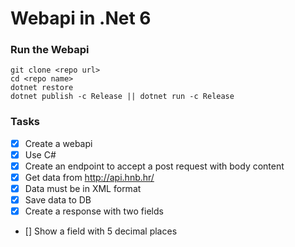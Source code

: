 # Webapi in .Net 6

### Run the Webapi

```
git clone <repo url>
cd <repo name>
dotnet restore
dotnet publish -c Release || dotnet run -c Release
```

### Tasks

- [x] Create a webapi
- [x] Use C#
- [x] Create an endpoint to accept a post request with body content
- [x] Get data from http://api.hnb.hr/
- [x] Data must be in XML format
- [x] Save data to DB
- [x] Create a response with two fields
- [] Show a field with 5 decimal places
